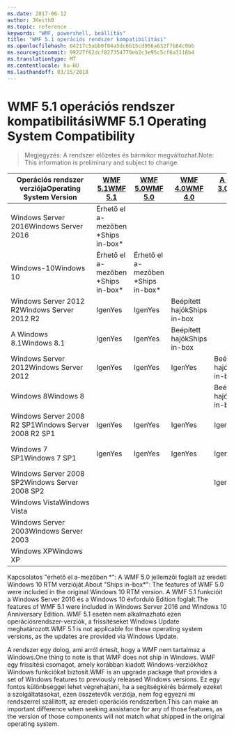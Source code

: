 ```yaml
---
ms.date: 2017-06-12
author: JKeithB
ms.topic: reference
keywords: "WMF, powershell, beállítás"
title: "WMF 5.1 operációs rendszer kompatibilitási"
ms.openlocfilehash: 04217c5abb0f04a5dc6b15cd956a632f7b84c9bb
ms.sourcegitcommit: 99227f62dcf827354770eb2c3e95c5cf6a3118b4
ms.translationtype: MT
ms.contentlocale: hu-HU
ms.lasthandoff: 03/15/2018
---
```

# <a name="wmf-51-operating-system-compatibility"></a><span data-ttu-id="b84f6-103">WMF 5.1 operációs rendszer kompatibilitási</span><span class="sxs-lookup"><span data-stu-id="b84f6-103">WMF 5.1 Operating System Compatibility</span></span> #

> <span data-ttu-id="b84f6-104">Megjegyzés: A rendszer előzetes és bármikor megváltozhat.</span><span class="sxs-lookup"><span data-stu-id="b84f6-104">Note: This information is preliminary and subject to change.</span></span>

| <span data-ttu-id="b84f6-105">Operációs rendszer verziója</span><span class="sxs-lookup"><span data-stu-id="b84f6-105">Operating System Version</span></span> | [<span data-ttu-id="b84f6-106">WMF 5.1</span><span class="sxs-lookup"><span data-stu-id="b84f6-106">WMF 5.1</span></span>](https://aka.ms/wmf51download) | [<span data-ttu-id="b84f6-107">WMF 5.0</span><span class="sxs-lookup"><span data-stu-id="b84f6-107">WMF 5.0</span></span>](https://aka.ms/wmf5download) | [<span data-ttu-id="b84f6-108">WMF 4.0</span><span class="sxs-lookup"><span data-stu-id="b84f6-108">WMF 4.0</span></span>](https://aka.ms/wmf4download) |  [<span data-ttu-id="b84f6-109">A WMF 3.0</span><span class="sxs-lookup"><span data-stu-id="b84f6-109">WMF 3.0</span></span>](https://aka.ms/wmf3download) | [<span data-ttu-id="b84f6-110">WMF 2.0</span><span class="sxs-lookup"><span data-stu-id="b84f6-110">WMF 2.0</span></span>](https://aka.ms/wmf2download) |
| ------------------------ | ----------- | ----------- | ----------- | ------------ |  ------------- |
| <span data-ttu-id="b84f6-111">Windows Server 2016</span><span class="sxs-lookup"><span data-stu-id="b84f6-111">Windows Server 2016</span></span> | <span data-ttu-id="b84f6-112">Érhető el a-mezőben \*</span><span class="sxs-lookup"><span data-stu-id="b84f6-112">Ships in-box\*</span></span> |  |  |  |  |
| <span data-ttu-id="b84f6-113">Windows-10</span><span class="sxs-lookup"><span data-stu-id="b84f6-113">Windows 10</span></span> | <span data-ttu-id="b84f6-114">Érhető el a-mezőben \*</span><span class="sxs-lookup"><span data-stu-id="b84f6-114">Ships in-box\*</span></span> | <span data-ttu-id="b84f6-115">Érhető el a-mezőben \*</span><span class="sxs-lookup"><span data-stu-id="b84f6-115">Ships in-box\*</span></span>  | | | |  
| <span data-ttu-id="b84f6-116">Windows Server 2012 R2</span><span class="sxs-lookup"><span data-stu-id="b84f6-116">Windows Server 2012 R2</span></span>| <span data-ttu-id="b84f6-117">Igen</span><span class="sxs-lookup"><span data-stu-id="b84f6-117">Yes</span></span> | <span data-ttu-id="b84f6-118">Igen</span><span class="sxs-lookup"><span data-stu-id="b84f6-118">Yes</span></span> | <span data-ttu-id="b84f6-119">Beépített hajók</span><span class="sxs-lookup"><span data-stu-id="b84f6-119">Ships in-box</span></span> |  |  |
| <span data-ttu-id="b84f6-120">A Windows 8.1</span><span class="sxs-lookup"><span data-stu-id="b84f6-120">Windows 8.1</span></span> | <span data-ttu-id="b84f6-121">Igen</span><span class="sxs-lookup"><span data-stu-id="b84f6-121">Yes</span></span> | <span data-ttu-id="b84f6-122">Igen</span><span class="sxs-lookup"><span data-stu-id="b84f6-122">Yes</span></span> |  <span data-ttu-id="b84f6-123">Beépített hajók</span><span class="sxs-lookup"><span data-stu-id="b84f6-123">Ships in-box</span></span> |  |  |
| <span data-ttu-id="b84f6-124">Windows Server 2012</span><span class="sxs-lookup"><span data-stu-id="b84f6-124">Windows Server 2012</span></span> | <span data-ttu-id="b84f6-125">Igen</span><span class="sxs-lookup"><span data-stu-id="b84f6-125">Yes</span></span> | <span data-ttu-id="b84f6-126">Igen</span><span class="sxs-lookup"><span data-stu-id="b84f6-126">Yes</span></span> | <span data-ttu-id="b84f6-127">Igen</span><span class="sxs-lookup"><span data-stu-id="b84f6-127">Yes</span></span> |  <span data-ttu-id="b84f6-128">Beépített hajók</span><span class="sxs-lookup"><span data-stu-id="b84f6-128">Ships in-box</span></span> | |
| <span data-ttu-id="b84f6-129">Windows 8</span><span class="sxs-lookup"><span data-stu-id="b84f6-129">Windows 8</span></span> |  |  |  | <span data-ttu-id="b84f6-130">Beépített hajók</span><span class="sxs-lookup"><span data-stu-id="b84f6-130">Ships in-box</span></span> | |
| <span data-ttu-id="b84f6-131">Windows Server 2008 R2 SP1</span><span class="sxs-lookup"><span data-stu-id="b84f6-131">Windows Server 2008 R2 SP1</span></span> | <span data-ttu-id="b84f6-132">Igen</span><span class="sxs-lookup"><span data-stu-id="b84f6-132">Yes</span></span> | <span data-ttu-id="b84f6-133">Igen</span><span class="sxs-lookup"><span data-stu-id="b84f6-133">Yes</span></span> | <span data-ttu-id="b84f6-134">Igen</span><span class="sxs-lookup"><span data-stu-id="b84f6-134">Yes</span></span> |  <span data-ttu-id="b84f6-135">Igen</span><span class="sxs-lookup"><span data-stu-id="b84f6-135">Yes</span></span>| <span data-ttu-id="b84f6-136">Beépített hajók</span><span class="sxs-lookup"><span data-stu-id="b84f6-136">Ships in-box</span></span> |
| <span data-ttu-id="b84f6-137">Windows 7 SP1</span><span class="sxs-lookup"><span data-stu-id="b84f6-137">Windows 7 SP1</span></span>  | <span data-ttu-id="b84f6-138">Igen</span><span class="sxs-lookup"><span data-stu-id="b84f6-138">Yes</span></span> | <span data-ttu-id="b84f6-139">Igen</span><span class="sxs-lookup"><span data-stu-id="b84f6-139">Yes</span></span> | <span data-ttu-id="b84f6-140">Igen</span><span class="sxs-lookup"><span data-stu-id="b84f6-140">Yes</span></span> | <span data-ttu-id="b84f6-141">Igen</span><span class="sxs-lookup"><span data-stu-id="b84f6-141">Yes</span></span> | <span data-ttu-id="b84f6-142">Beépített hajók</span><span class="sxs-lookup"><span data-stu-id="b84f6-142">Ships in-box</span></span> |
| <span data-ttu-id="b84f6-143">Windows Server 2008 SP2</span><span class="sxs-lookup"><span data-stu-id="b84f6-143">Windows Server 2008 SP2</span></span> | | | | <span data-ttu-id="b84f6-144">Igen</span><span class="sxs-lookup"><span data-stu-id="b84f6-144">Yes</span></span> | <span data-ttu-id="b84f6-145">Igen</span><span class="sxs-lookup"><span data-stu-id="b84f6-145">Yes</span></span> |
| <span data-ttu-id="b84f6-146">Windows Vista</span><span class="sxs-lookup"><span data-stu-id="b84f6-146">Windows Vista</span></span> | | | | | <span data-ttu-id="b84f6-147">Igen</span><span class="sxs-lookup"><span data-stu-id="b84f6-147">Yes</span></span> |
| <span data-ttu-id="b84f6-148">Windows Server 2003</span><span class="sxs-lookup"><span data-stu-id="b84f6-148">Windows Server 2003</span></span>| | | |  | <span data-ttu-id="b84f6-149">Igen</span><span class="sxs-lookup"><span data-stu-id="b84f6-149">Yes</span></span> |
| <span data-ttu-id="b84f6-150">Windows XP</span><span class="sxs-lookup"><span data-stu-id="b84f6-150">Windows XP</span></span> | | | |  | <span data-ttu-id="b84f6-151">Igen</span><span class="sxs-lookup"><span data-stu-id="b84f6-151">Yes</span></span> |


<span data-ttu-id="b84f6-152">Kapcsolatos "érhető el a-mezőben \*": A WMF 5.0 jellemzői foglalt az eredeti Windows 10 RTM verzióját.</span><span class="sxs-lookup"><span data-stu-id="b84f6-152">About "Ships in-box\*": The features of WMF 5.0 were included in the original Windows 10 RTM version.</span></span>
<span data-ttu-id="b84f6-153">A WMF 5.1 funkcióit a Windows Server 2016 és a Windows 10 évforduló Edition foglalt.</span><span class="sxs-lookup"><span data-stu-id="b84f6-153">The features of WMF 5.1 were included in Windows Server 2016 and Windows 10 Anniversary Edition.</span></span> <span data-ttu-id="b84f6-154">WMF 5.1 esetén nem alkalmazható ezen operációsrendszer-verziók, a frissítéseket Windows Update meghatározott.</span><span class="sxs-lookup"><span data-stu-id="b84f6-154">WMF 5.1 is not applicable for these operating system versions, as the updates are provided via Windows Update.</span></span>


<span data-ttu-id="b84f6-155">A rendszer egy dolog, ami arról értesít, hogy a WMF nem tartalmaz a Windows.</span><span class="sxs-lookup"><span data-stu-id="b84f6-155">One thing to note is that WMF does not ship in Windows.</span></span> <span data-ttu-id="b84f6-156">WMF egy frissítési csomagot, amely korábban kiadott Windows-verziókhoz Windows funkciókat biztosít.</span><span class="sxs-lookup"><span data-stu-id="b84f6-156">WMF is an upgrade package that provides a set of Windows features to previously released Windows versions.</span></span> <span data-ttu-id="b84f6-157">Ez egy fontos különbséggel lehet végrehajtani, ha a segítségkérés bármely ezeket a szolgáltatásokat, ezen összetevők verziója, nem fog egyezni mi rendszerrel szállított, az eredeti operációs rendszerben.</span><span class="sxs-lookup"><span data-stu-id="b84f6-157">This can make an important difference when seeking assistance for any of those features, as the version of those components will not match what shipped in the original operating system.</span></span>

